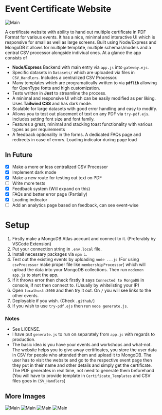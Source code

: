 # Event Certificate Website

![Main](./public/images/1727322512391.png "Main")

A certificate website with ability to hand out multiple certificate in PDF Format for various events. It has a nice, minimal and interactive UI which is responsive for small as well as large screens. Built using Node/Express and MongoDB it allows for multiple template, multiple schemas/models and a central CSV processor alongside indiviual ones. At a glance the app consists of

- **Node/Express** Backend with main entry via `app.js` into `gateway.ejs`.
- Specific datasets in `Datasets/` which are uploaded via files in `CSV_Handlers`. Includes a centralized CSV Processor.
- Many templates which are programatically written to via **`pdflib`** allowing for OpenType fonts and high customization.
- Tests written in **Jest** to streamline the process.
- A minimal and responsive UI which can be easily modified as per liking. Uses **Tailwind CSS** and has dark mode.
- Scalable for large datasets with good error handling and easy to modify.
- Allows you to test out placement of text on any PDF via `try-pdf.ejs`. Includes setting font size and font family.
- Features a great, minimal and stacking toast functionality with various types as per requirements
- A feedback optionality in the forms. A dedicated FAQs page and redirects in case of errors. Loading indicator during page load

## In Future

- [X] Make a more or less centralized CSV Processor
- [X] Implement dark mode
- [X] Make a new route for testing out text on PDF
- [ ] Write more tests
- [X] Feedback system (Will expand on this)
- [X] FAQs and better error page (Partially)
- [X] Loading indicator
- [ ] Add an analytics page based on feedback, can see event-wise

# Setup

1. Firstly make a MongoDB Atlas account and connect to it. (Preferably by VSCode Extension)
2. Put your connection string in `.env.local` file.
3. Install necessary packages via `npm i`.
4. Test out the existing events by uploading `node ...js` (For using `csvProcessor` make proper file like `membershipProcessor`) which will upload the data into your MongoDB collections. Then run `nodemon app.js` to start the app.
5. If it throws error then check firstly it says `Connected to MongoDB` in console, if not then connect to. (Usually by whitelisting your IP)
6. Open `localhost:3000` and then try it out. On `/` you will see links to the other events.
7. Deployable if you wish. (Check `.github/`)
8. If you wish to use `try-pdf.ejs` then run `node generate.js`.

### Notes

- See LICENSE.
- I have put `generate.js` to run on separately from `app.js` with regards to production.
- The basic idea is you have your events and workshops and what-not. The website helps you to give away certificates, you store the user data in CSV for people who attended them and upload it to MongoDB. The user has to visit the website and go to the respective event page then they put in their name and other details and simply get the certificate. The PDF generates in real time, not need to generate them beforehand (You will have to provide template in `Certificate_Templates` and CSV files goes in `CSV_Handlers`) 
<!-- - This is not a CMS, you have to code in your own pages for each event and all other things.  -->

## More Images

![Main](./public/images/darkmobile_main.png "Main")
![Main](./public/images/feedback_dark.png "Main")
![Main](./public/images/faqsmobile_dark.png "Main")
![Main](./public/images/trypdf_dark.png "Main")
